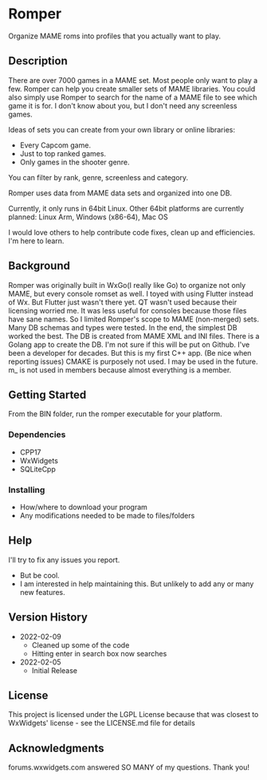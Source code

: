 # Romper

Organize MAME roms into profiles that you actually want to play.

## Description

There are over 7000 games in a MAME set. Most people only want to play a few.
Romper can help you create smaller sets of MAME libraries. 
You could also simply use Romper to search for the name of a MAME file to see which game it is for.
I don't know about you, but I don't need any screenless games.

Ideas of sets you can create from your own library or online libraries:
* Every Capcom game.
* Just to top ranked games.
* Only games in the shooter genre.

You can filter by rank, genre, screenless and category.

Romper uses data from MAME data sets and organized into one DB.

Currently, it only runs in 64bit Linux.
Other 64bit platforms are currently planned: Linux Arm, Windows (x86-64), Mac OS 

I would love others to help contribute code fixes, clean up and efficiencies. I'm here to learn.


## Background

Romper was originally built in WxGo(I really like Go) to organize not only MAME, but every console romset as well.
I toyed with using Flutter instead of Wx. But Flutter just wasn't there yet.
QT wasn't used because their licensing worried me.
It was less useful for consoles because those files have sane names. So I limited Romper's scope to MAME (non-merged) sets. 
Many DB schemas and types were tested.
In the end, the simplest DB worked the best. 
The DB is created from MAME XML and INI files.
There is a Golang app to create the DB. I'm not sure if this will be put on Github.
I've been a developer for decades. But this is my first C++ app. (Be nice when reporting issues) 
CMAKE is purposely not used. I may be used in the future.
m_ is not used in members because almost everything is a member.


## Getting Started

From the BIN folder, run the romper executable for your platform.

### Dependencies

* CPP17
* WxWidgets
* SQLiteCpp

### Installing

* How/where to download your program
* Any modifications needed to be made to files/folders

## Help

I'll try to fix any issues you report.
* But be cool.
* I am interested in help maintaining this. But unlikely to add any or many new features.

## Version History

* 2022-02-09
    * Cleaned up some of the code
    * Hitting enter in search box now searches
* 2022-02-05
    * Initial Release

## License

This project is licensed under the LGPL License because that was closest to WxWidgets' license - see the LICENSE.md file for details

## Acknowledgments
forums.wxwidgets.com answered SO MANY of my questions. Thank you!